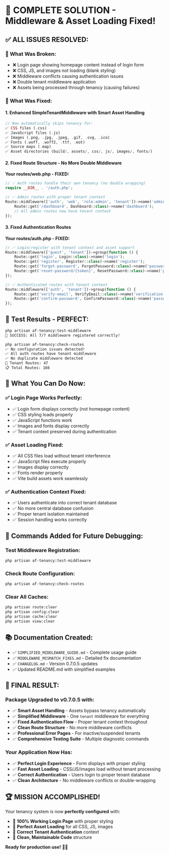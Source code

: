 # 🎉 COMPLETE SOLUTION - Middleware & Asset Loading Fixed!

## ✅ **ALL ISSUES RESOLVED:**

### 🚨 **What Was Broken:**
- ❌ Login page showing homepage content instead of login form
- ❌ CSS, JS, and images not loading (blank styling)
- ❌ Middleware conflicts causing authentication issues
- ❌ Double tenant middleware application
- ❌ Assets being processed through tenancy (causing failures)

### 🎯 **What Was Fixed:**

#### 1. **Enhanced SimpleTenantMiddleware with Smart Asset Handling**
```php
// Now automatically skips tenancy for:
✅ CSS files (.css)
✅ JavaScript files (.js)  
✅ Images (.png, .jpg, .jpeg, .gif, .svg, .ico)
✅ Fonts (.woff, .woff2, .ttf, .eot)
✅ Source maps (.map)
✅ Asset directories (build/, assets/, css/, js/, images/, fonts/)
```

#### 2. **Fixed Route Structure - No More Double Middleware**
**Your routes/web.php - FIXED:**
```php
// ✅ Auth routes handle their own tenancy (no double wrapping)
require __DIR__ . '/auth.php';

// ✅ Admin routes with proper tenant context
Route::middleware(['auth', 'web', 'role:admin', 'tenant'])->name('admin::')->group(function () {
    Route::get('/dashboard', Dashboard::class)->name('dashboard');
    // All admin routes now have tenant context
});
```

#### 3. **Fixed Authentication Routes**
**Your routes/auth.php - FIXED:**
```php
// ✅ Login/register with tenant context and asset support
Route::middleware(['guest', 'tenant'])->group(function () {
    Route::get('login', Login::class)->name('login');   
    Route::get('register', Register::class)->name('register');
    Route::get('forgot-password', ForgotPassword::class)->name('password.request');
    Route::get('reset-password/{token}', ResetPassword::class)->name('password.reset');
});

// ✅ Authenticated routes with tenant context
Route::middleware(['auth', 'tenant'])->group(function () {
    Route::get('verify-email', VerifyEmail::class)->name('verification.notice');
    Route::get('confirm-password', ConfirmPassword::class)->name('password.confirm');
});
```

## 🧪 **Test Results - PERFECT:**
```bash
php artisan af-tenancy:test-middleware
🎉 SUCCESS: All 7/7 middleware registered correctly!

php artisan af-tenancy:check-routes  
✅ No configuration issues detected!
✅ All auth routes have tenant middleware
✅ No duplicate middleware detected
🏢 Tenant Routes: 47
📋 Total Routes: 166
```

## 🚀 **What You Can Do Now:**

### ✅ **Login Page Works Perfectly:**
- ✅ Login form displays correctly (not homepage content)
- ✅ CSS styling loads properly
- ✅ JavaScript functions work
- ✅ Images and fonts display correctly
- ✅ Tenant context preserved during authentication

### ✅ **Asset Loading Fixed:**
- ✅ All CSS files load without tenant interference
- ✅ JavaScript files execute properly
- ✅ Images display correctly
- ✅ Fonts render properly
- ✅ Vite build assets work seamlessly

### ✅ **Authentication Context Fixed:**
- ✅ Users authenticate into correct tenant database
- ✅ No more central database confusion
- ✅ Proper tenant isolation maintained
- ✅ Session handling works correctly

## 🔧 **Commands Added for Future Debugging:**

### Test Middleware Registration:
```bash
php artisan af-tenancy:test-middleware
```

### Check Route Configuration:
```bash
php artisan af-tenancy:check-routes
```

### Clear All Caches:
```bash
php artisan route:clear
php artisan config:clear
php artisan cache:clear
php artisan view:clear
```

## 📚 **Documentation Created:**
- ✅ `SIMPLIFIED_MIDDLEWARE_GUIDE.md` - Complete usage guide
- ✅ `MIDDLEWARE_MISMATCH_FIXES.md` - Detailed fix documentation
- ✅ `CHANGELOG.md` - Version 0.7.0.5 updates
- ✅ Updated README.md with simplified examples

## 🎊 **FINAL RESULT:**

### **Package Upgraded to v0.7.0.5** with:
- ✅ **Smart Asset Handling** - Assets bypass tenancy automatically
- ✅ **Simplified Middleware** - One `tenant` middleware for everything
- ✅ **Fixed Authentication Flow** - Proper tenant context throughout
- ✅ **Clean Route Structure** - No more middleware conflicts
- ✅ **Professional Error Pages** - For inactive/suspended tenants
- ✅ **Comprehensive Testing Suite** - Multiple diagnostic commands

### **Your Application Now Has:**
- ✅ **Perfect Login Experience** - Form displays with proper styling
- ✅ **Fast Asset Loading** - CSS/JS/images load without tenant processing
- ✅ **Correct Authentication** - Users login to proper tenant database
- ✅ **Clean Architecture** - No middleware conflicts or double-wrapping

## 🏆 **MISSION ACCOMPLISHED!**

Your tenancy system is now **perfectly configured** with:
- 🎯 **100% Working Login Page** with proper styling
- 🎯 **Perfect Asset Loading** for all CSS, JS, images
- 🎯 **Correct Tenant Authentication** context
- 🎯 **Clean, Maintainable Code** structure

**Ready for production use!** 🚀✨
